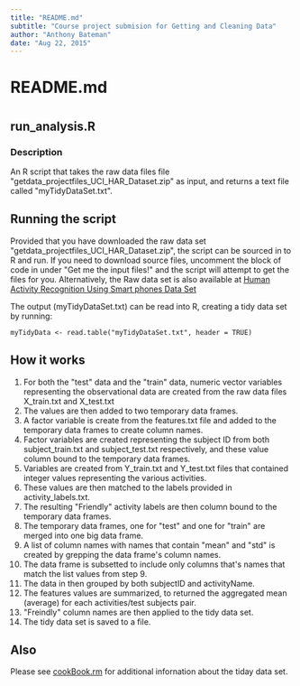 ```yaml
---
title: "README.md"
subtitle: "Course project submision for Getting and Cleaning Data"
author: "Anthony Bateman"
date: "Aug 22, 2015"
---
```


# README.md
# 
## run_analysis.R

### Description

An R script that takes the raw data files file "getdata_projectfiles_UCI_HAR_Dataset.zip" as input, and returns a text file called "myTidyDataSet.txt".

## Running the script
Provided that you have downloaded the raw data set "getdata_projectfiles_UCI_HAR_Dataset.zip", the script can be sourced in to R and run. If you need to download source files, uncomment the block of code in under "Get me the input files!" and the script will attempt to get the files for you. Alternatively, the Raw data set is also available at [Human Activity Recognition Using Smart phones Data Set](http://archive.ics.uci.edu/ml/datasets/Human+Activity+Recognition+Using+Smartphones)

The output (myTidyDataSet.txt) can be read into R, creating a tidy data set by running:

    myTidyData <- read.table("myTidyDataSet.txt", header = TRUE)

## How it works

1. For both the "test" data and the "train" data, numeric vector variables representing the observational data are created from the raw data files X_train.txt and X_test.txt
2. The values are then added to two temporary data frames.
3. A factor variable is create from the features.txt file and added to the temporary data frames to create column names.
4. Factor variables are created representing the subject ID from both subject_train.txt and subject_test.txt respectively, and these value column bound to the temporary data frames.
5. Variables are created from Y_train.txt and Y_test.txt files that contained integer values representing the various activities.
6. These values are then matched to the labels provided in activity_labels.txt.
7. The resulting "Friendly" activity labels are then column bound to the temporary data frames.
8. The temporary data frames, one for "test" and one for "train" are merged into one big data frame.
9. A list of column names with names that contain "mean" and "std" is created by grepping the data frame's column names.
10. The data frame is subsetted to include only columns that's names that match the list values from step 9.
11. The data in then grouped by both subjectID and activityName.
12. The features values are summarized, to returned the aggregated mean (average) for each activities/test subjects pair.
13. "Freindly" column names are then applied to the tidy data set.
14. The tidy data set is saved to a file.

## Also
Please see [cookBook.rm]() for additional infornation about the tiday data set.
